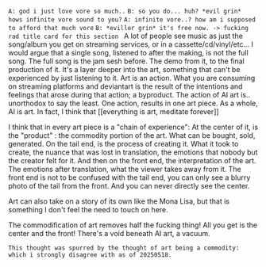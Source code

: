 `A: god i just love vore so much..`
`B: so you do... huh? *evil grin* hows infinite vore sound to you?`
`A: infinite vore..? how am i supposed to afford that much vore`
`B: *eviller grin* it's free now. -> fucking rad title card for this section `
A lot of people see music as just the song/album you get on streaming services, or in a cassette/cd/vinyl/etc...
I would argue that a single song, listened to after the making, is not the full song. The full song is the jam sesh before. The demo from it, to the final production of it. It's a layer deeper into the art, something that can't be experienced by just listening to it.
Art is an action. What you are consuming on streaming platforms and deviantart is the result of the intentions and feelings that arose during that action; a byproduct.
The action of AI art is.. unorthodox to say the least. One action, results in one art piece. As a whole, AI is art. In fact, I think that [[everything is art, meditate forever]]

I think that in every art piece is a "chain of experience":
At the center of it, is the "product" : the commodity portion of the art. What can be bought, sold, generated. On the tail end, is the process of creating it. What it took to create, the nuance that was lost in translation, the emotions that nobody but the creator felt for it. And then on the front end, the interpretation of the art. The emotions after translation, what the viewer takes away from it. The front end is not to be confused with the tail end, you can only see a blurry photo of the tail from the front. And you can never directly see the center.

Art can also take on a story of its own like the Mona Lisa, but that is something I don't feel the need to touch on here.

The commodification of art removes half the fucking thing! All you get is the center and the front! There's a void beneath AI art, a vacuum.

`This thought was spurred by the thought of art being a commodity: which i strongly disagree with as of 20250518.`